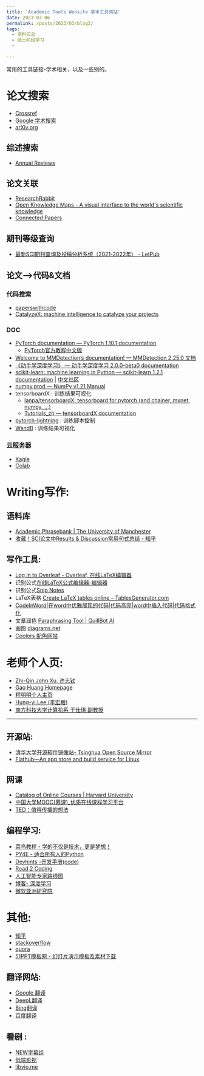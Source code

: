 ```yaml
---
title: 'Academic Tools Website 学术工具网站'
date: 2023-03-06
permalink: /posts/2023/03/blog2/
tags:
  - 资料汇总
  - 硕士阶段学习
  -

---
```


常用的工具链接-学术相关，以及一些别的。



# 论文搜索

* [Crossref](https://www.crossref.org/)
* [Google 学术搜索](https://scholar.google.com.hk/schhp?hl=zh-CN&as_sdt=0,5)
* [arXiv.org](https://arxiv.org/)

## 综述搜索

* [Annual Reviews](https://www.annualreviews.org/)

## 论文关联

* [ResearchRabbit](https://www.researchrabbit.ai/)
* [Open Knowledge Maps - A visual interface to the world's scientific knowledge](https://openknowledgemaps.org/)
* [Connected Papers](https://www.connectedpapers.com/)

## 期刊等级查询

* [最新SCI期刊查询及投稿分析系统（2021-2022年） - LetPub](http://www.letpub.com.cn/index.php?page=journalapp&fieldtag=&firstletter=E)

## 论文-->代码&文档

### 代码搜索

* [paperswithcode](https://paperswithcode.com/)
* [CatalyzeX: machine intelligence to catalyze your projects](https://www.catalyzex.com/)

### DOC

* [PyTorch documentation — PyTorch 1.10.1 documentation](https://pytorch.org/docs/stable/index.html)
    * [PyTorch官方教程中文版](https://pytorch123.com/)
* [Welcome to MMDetection’s documentation! — MMDetection 2.25.0 文档](https://mmdetection.readthedocs.io/zh_CN/latest/)
* [《动手学深度学习》 — 动手学深度学习 2.0.0-beta0 documentation](https://zh-v2.d2l.ai/index.html)
* [scikit-learn: machine learning in Python — scikit-learn 1.2.1 documentation](https://scikit-learn.org/stable/index.html)  | [中文社区](https://scikit-learn.org.cn/)
* [numpy.prod — NumPy v1.21 Manual](https://numpy.org/doc/stable/reference/generated/numpy.prod.html)
* tensorboardX : 训练结果可视化
    * [lanpa/tensorboardX: tensorboard for pytorch (and chainer, mxnet, numpy, ...)](https://github.com/lanpa/tensorboardX)
    * [Tutorials_zh — tensorboardX documentation](https://tensorboardx.readthedocs.io/en/latest/tutorial_zh.html)
* [pytorch-lightning](https://lightning.ai/docs/pytorch/stable/) : 训练脚本控制
* [WandB](https://wandb.ai/) : 训练结果可视化

### 云服务器

* [Kagle](https://www.kaggle.com/)
* [Colab](https://colab.research.google.com/)

# Writing写作:

## 语料库

* [Academic Phrasebank \| The University of Manchester](https://www.phrasebank.manchester.ac.uk/)
* [收藏！SCI论文中Results & Discussion常用句式总结 - 知乎](https://zhuanlan.zhihu.com/p/175861205)

## 写作工具:

* [Log in to Overleaf - Overleaf, 在线LaTeX编辑器](https://cn.overleaf.com/login?)
* 识别公式[在线LaTeX公式编辑器-编辑器](https://www.latexlive.com/)
* 识别公式[Snip Notes](https://snip.mathpix.com/)
* LaTeX表格 [Create LaTeX tables online – TablesGenerator.com](https://www.tablesgenerator.com/)
* [CodeInWord\|在word中优雅展现的代码\|代码高亮\|word中插入代码\|代码格式化](http://codeinword.com/)
* 文章润色 [Paraphrasing Tool \| QuillBot AI](https://quillbot.com/) 
* 画图 [diagrams.net](https://app.diagrams.net/)
* [Coolors 配色网站](https://coolors.co/)


# 老师个人页:

* [Zhi-Qin John Xu, 许志钦](https://ins.sjtu.edu.cn/people/xuzhiqin/)
* [Gao Huang Homepage](http://www.gaohuang.net/)	
* [程明明个人主页](https://mmcheng.net/)
* [Hung-yi Lee (李宏毅)](https://speech.ee.ntu.edu.tw/~hylee/index.php)
* [南方科技大学计算机系 于仕琪 副教授](https://faculty.sustech.edu.cn/?tagid=yusq&iscss=1&snapid=1&orderby=date&go=1)

---

## 开源站:

* [清华大学开源软件镜像站- Tsinghua Open Source Mirror](https://mirrors.tuna.tsinghua.edu.cn/)
* [Flathub—An app store and build service for Linux](https://www.flathub.org/home)

## 网课

* [Catalog of Online Courses \| Harvard University](https://online-learning.harvard.edu/catalog?keywords=&subject[]=3&free[1]=1&max_price=&start_date_range[min][date]=&start_date_range[max][date]=)
* [中国大学MOOC(慕课)_优质在线课程学习平台](https://www.icourse163.org/)
* [TED：值得传播的想法](https://www.ted.com/)

## 编程学习:

* [菜鸟教程 - 学的不仅是技术，更是梦想！](https://www.runoob.com/)
* [PY4E - 适合所有人的Python](https://www.py4e.com/)
* [Devhints -开发手册(code)](https://devhints.io/)
* [Road 2 Coding](https://www.r2coding.com/#/)
* [人工智能专家路线图](https://i.am.ai/roadmap/#note)
* [博客- 深度学习](https://www.deeplearning.ai/blog/)
* [微软亚洲研究院](https://www.msra.cn/)

# 其他:

* [知乎](https://www.zhihu.com/)
* [stackoverflow](https://stackoverflow.com/)
* [quora](https://www.quora.com/)
* [51PPT模板网 - 幻灯片演示模板及素材下载](http://www.51pptmoban.com/)

## 翻译网站:

* [Google 翻译](https://translate.google.com/)
* [DeepL翻译](https://www.deepl.com/translator)
* [Bing翻译](https://www.bing.com/translator?ref=TThis&text=&from=nb&to=zh-Hans)
* [百度翻译](https://fanyi.baidu.com/)

## ~~看剧~~ :

* [NEW字幕组](https://newzmz.com/index.html)
* [低端影视](https://ddys.art/)
* [libvio.me](https://libvio.me/)

